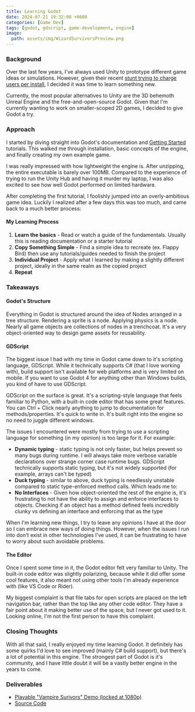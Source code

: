 ```yaml
---
title: Learning Godot
date: 2024-07-21 19:32:00 +0600
categories: [Game Dev]
tags: [godot, gdscript, game-development, engine]
image:
  path: assets/img/WizardSurvivorsPreview.png
---
```


### Background
Over the last few years, I've always used Unity to prototype different game ideas or simulations. However, given their recent [stunt trying to charge users per install](https://www.wired.com/story/unity-walks-back-policies-lost-trust/), I decided it was time to learn something new.

Currently, the most popular alternatives to Unity are the 3D behemoth Unreal Engine and the free-and-open-source Godot. Given that I'm currently wanting to work on smaller-scoped 2D games, I decided to give Godot a try.

### Approach
I started by diving straight into Godot's documentation and [Getting Started](https://docs.godotengine.org/en/stable/getting_started/introduction/introduction_to_godot.html#what-is-godot) tutorials. This walked me through installation, basic concepts of the engine, and finally creating my own example game.

I was really impressed with how lightweight the engine is. After unzipping, the entire executable is barely over 100MB. Compared to the experience of trying to run the Unity Hub and having it murder my laptop, I was also excited to see how well Godot performed on limited hardware.

After completing the first tutorial, I foolishly jumped into an overly-ambitious game idea. Luckily I realized after a few days this was too much, and came back to a much better process:

#### My Learning Process
1. **Learn the basics** - Read or watch a guide of the fundamentals. Usually this is reading documentation or a starter tutorial
2. **Copy Something Simple** - Find a simple idea to recreate (ex. Flappy Bird) then use any tutorials/guides needed to finish the project
3. **Individual Project** - Apply what I learned by making a slightly different project, ideally in the same realm as the copied project
4. **Repeat**

### Takeaways
#### Godot's Structure
Everything in Godot is structured around the idea of Nodes arranged in a tree structure. Rendering a sprite is a node. Applying physics is a node. Nearly all game objects are collections of nodes in a trenchcoat. It's a very object-oriented way to design game assets for reusability.

#### GDScript
The biggest issue I had with my time in Godot came down to it's scripting language, GDScript. While it technically supports C# (that I love working with), build support isn't available for web platforms and is very limited on mobile. If you want to use Godot 4 for anything other than Windows builds, you kind of have to use GDScript.

GDScript on the surface is great. It's a scripting-style language that feels familiar to Python, with a built-in code editor that has some great features. You can Ctrl + Click nearly anything to jump to documentation for methods/properties. It's quick to write in. It's built right into the engine so no need to juggle different windows.

The issues I encountered were mostly from trying to use a scripting language for something (in my opinion) is too large for it. For example:
- **Dynamic typing** - static typing is not only faster, but helps prevent so many bugs during runtime. I will always take more verbose variable declarations over strange corner case runtime bugs. GDScript technically supports static typing, but it's not widely supported (for example, arrays can't be typed)
- **Duck typing** - similar to above, duck typing is needlessly unstable compared to static type-enforced method calls. Which leads me to:
- **No Interfaces** - Given how object-oriented the rest of the engine is, it's frustrating to not have the ability to assign and enforce interfaces to objects. Checking if an object has a method defined feels incredibly clunky vs defining an interface and enforcing that as the type

When I'm learning new things, I try to leave any opinions I have at the door so I can embrace new ways of doing things. However, when the issues I run into don't exist in other technologies I've used, it can be frustrating to have to worry about such avoidable problems.

#### The Editor
Once I spent some time in it, the Godot editor felt very familiar to Unity. The built-in code editor was slightly polarizing, because while it did offer some cool features, it also meant not using other tools I'm already experience with (like VS Code or Rider). 

My biggest complaint is that file tabs for open scripts are placed on the left navigation bar, rather than the top like any other code editor. They have a fair point about it making better use of the space, but I never got used to it. Looking online, I'm not the first person to have this complaint.

### Closing Thoughts
With all that said, I really enjoyed my time learning Godot. It definitely has some quirks I'd love to see improved (mainly C# build support), but there's a lot of potential in this engine. The strongest part of Godot is it's community, and I have little doubt it will be a vastly better engine in the years to come.

### Deliverables
- [Playable "Vampire Surivors" Demo (locked at 1080p)](https://shiftycow.itch.io/wizard-survivors)
- [Source Code](https://github.com/TraySimpson/WizardSurvivors)
